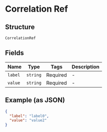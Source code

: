 
# Correlation Ref

## Structure

`CorrelationRef`

## Fields

| Name | Type | Tags | Description |
|  --- | --- | --- | --- |
| `label` | `string` | Required | - |
| `value` | `string` | Required | - |

## Example (as JSON)

```json
{
  "label": "label0",
  "value": "value2"
}
```

